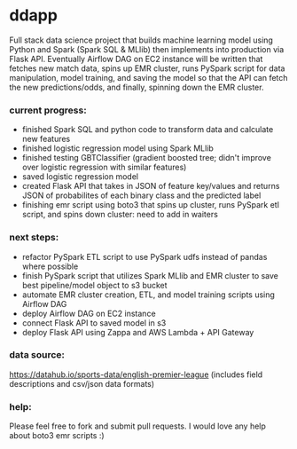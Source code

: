 # ddapp
Full stack data science project that builds machine learning model using Python and Spark (Spark SQL & MLlib) then implements into production via Flask API.  Eventually Airflow DAG on EC2 instance will be written that fetches new match data, spins up EMR cluster, runs PySpark script for data manipulation, model training, and saving the model so that the API can fetch the new predictions/odds, and finally, spinning down the EMR cluster.

### current progress:
- finished Spark SQL and python code to transform data and calculate new features
- finished logistic regression model using Spark MLlib
- finished testing GBTClassifier (gradient boosted tree; didn't improve over logistic regression with similar features)
- saved logistic regression model
- created Flask API that takes in JSON of feature key/values and returns JSON of probabilites of each binary class and the predicted label
- finishing emr script using boto3 that spins up cluster, runs PySpark etl script, and spins down cluster: need to add in waiters

### next steps:
- refactor PySpark ETL script to use PySpark udfs instead of pandas where possible
- finish PySpark script that utilizes Spark MLlib and EMR cluster to save best pipeline/model object to s3 bucket
- automate EMR cluster creation, ETL, and model training scripts using Airflow DAG
- deploy Airflow DAG on EC2 instance
- connect Flask API to saved model in s3
- deploy Flask API using Zappa and AWS Lambda + API Gateway

### data source:
https://datahub.io/sports-data/english-premier-league (includes field descriptions and csv/json data formats)

### help:
Please feel free to fork and submit pull requests.  I would love any help about boto3 emr scripts :)
